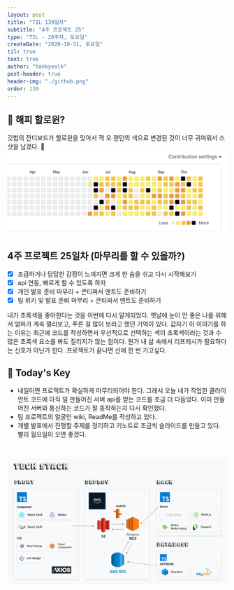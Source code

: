 ```yaml
---
layout: post
title: "TIL 139일차"
subtitle: "4주 프로젝트 25"
type: "TIL - 20주차, 토요일"
createDate: "2020-10-31, 토요일"
til: true
text: true
author: "hankyeolk"
post-header: true
header-img: "./github.png"
order: 139
---
```


## 🎃 해피 할로윈?

깃헙의 잔디보드가 할로윈을 맞아서 잭 오 랜턴의 색으로 변경된 것이 너무 귀여워서 스샷을 남겼다. 🎃
![github-halloween](github.png)
<br/>

## 4주 프로젝트 25일차 (마무리를 할 수 있을까?)

- [x] 조급하거나 답답한 감정이 느껴지면 크게 한 숨을 쉬고 다시 시작해보기 <br />
- [x] api 연동, 빠르게 할 수 있도록 하자 <br />
- [x] 개인 발표 준비 마무리 + 콘티짜서 멘트도 준비하기 <br />
- [x] 팀 위키 및 발표 준비 마무리 + 콘티짜서 멘트도 준비하기 <br />

내가 초록색을 좋아한다는 것을 이번에 다시 알게되었다. 옛날에 눈이 안 좋은 나를 위해서 엄마가 계속 멀리보고, 푸른 걸 많이 보라고 했던 기억이 있다. 갑자기 이 이야기를 하는 이유는 최근에 코드를 작성하면서 우선적으로 선택하는 색이 초록색이라는 것과 수 많은 초록색 요소를 봐도 질리지가 않는 점이다. 뭔가 내 삶 속에서 리프레시가 필요하다는 신호가 아닌가 한다. 프로젝트가 끝나면 산에 한 번 가고싶다. <br />

## 🦄 Today's Key

- 내일이면 프로젝트가 확실하게 마무리되어야 한다. 그래서 오늘 내가 작업한 클라이언트 코드에 아직 덜 만들어진 서버 api를 받는 코드를 조금 더 다듬었다. 이미 만들어진 서버와 통신하는 코드가 잘 동작하는지 다시 확인했다.
- 팀 프로젝트의 얼굴인 wiki, ReadMe를 작성하고 있다.
- 개별 발표에서 진행할 주제를 정리하고 키노트로 조금씩 슬라이드를 만들고 있다. 빨리 월요일이 오면 좋겠다.

<br />

![pily 프로젝트 이미지](./pily-techstack.png)
